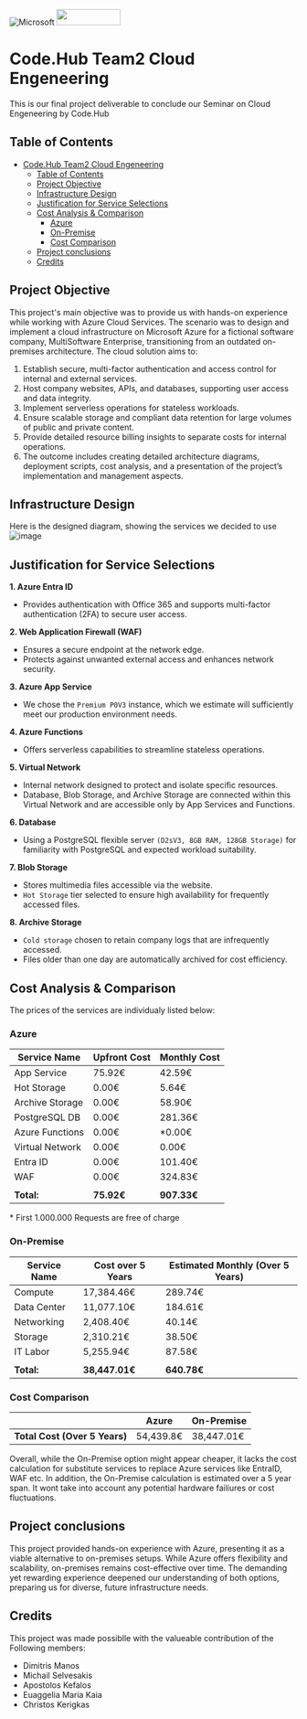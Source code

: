 ![Microsoft](https://img.shields.io/badge/Microsoft%20Azure-0078D4?style=for-the-badge&logo=microsoft&logoColor=white) <img src="https://github.com/user-attachments/assets/eef773fe-dc21-49ca-8006-27d6e232e7dc" data-canonical-src="[https://gyazo.com/eb5c5741b6a9a16c692170a41a49c858.png](https://codehub.gr/wp-content/uploads/2020/11/CodeHub-logo_Full-e1515417616834-1.png)" width="112" height="28" />


# Code.Hub Team2 Cloud Engeneering
This is our final project deliverable to conclude our Seminar on Cloud Engeneering by Code.Hub

## Table of Contents
- [Code.Hub Team2 Cloud Engeneering](#codehub-team2-cloud-engeneering)
  * [Table of Contents](#table-of-contents)
  * [Project Objective](#project-objective)
  * [Infrastructure Design](#infrastructure-design)
  * [Justification for Service Selections](#justification-for-service-selections)
  * [Cost Analysis & Comparison](#cost-analysis--comparison)
    + [Azure](#azure)
    + [On-Premise](#on-premise)
    + [Cost Comparison](#cost-comparison)
  * [Project conclusions](#project-conclusions)
  * [Credits](#credits)

## Project Objective
This project's main objective was to provide us with hands-on experience while working with Azure Cloud Services. 
The scenario was to design and implement a cloud infrastructure on Microsoft Azure for a fictional software company, MultiSoftware Enterprise, transitioning from an outdated on-premises architecture. The cloud solution aims to:

1. Establish secure, multi-factor authentication and access control for internal and external services.
2. Host company websites, APIs, and databases, supporting user access and data integrity.
3. Implement serverless operations for stateless workloads.
4. Ensure scalable storage and compliant data retention for large volumes of public and private content.
5. Provide detailed resource billing insights to separate costs for internal operations.
6. The outcome includes creating detailed architecture diagrams, deployment scripts, cost analysis, and a presentation of the project’s implementation and management aspects.

## Infrastructure Design 
Here is the designed diagram, showing the services we decided to use
![image](https://github.com/user-attachments/assets/acef53ec-2c4b-4ff1-abed-871b22e6f0a3)

## Justification for Service Selections
**1. Azure Entra ID**

  * Provides authentication with Office 365 and supports multi-factor authentication (2FA) to secure user access.

**2. Web Application Firewall (WAF)**

  * Ensures a secure endpoint at the network edge.
  * Protects against unwanted external access and enhances network security.

**3. Azure App Service**

  * We chose the `Premium P0V3` instance, which we estimate will sufficiently meet our production environment needs.

**4. Azure Functions**

  * Offers serverless capabilities to streamline stateless operations.

**5. Virtual Network**

  * Internal network designed to protect and isolate specific resources.
  * Database, Blob Storage, and Archive Storage are connected within this Virtual Network and are accessible only by App Services and Functions.

**6. Database**

  * Using a PostgreSQL flexible server `(D2sV3, 8GB RAM, 128GB Storage)` for familiarity with PostgreSQL and expected workload suitability.

**7. Blob Storage**

  * Stores multimedia files accessible via the website.
  * `Hot Storage` tier selected to ensure high availability for frequently accessed files.

**8. Archive Storage**

  * `Cold storage` chosen to retain company logs that are infrequently accessed.
  * Files older than one day are automatically archived for cost efficiency.

## Cost Analysis & Comparison
The prices of the services are individualy listed below:
### Azure

| **Service Name** | **Upfront Cost** | **Monthly Cost**  | 
|------------------|------------------|-------------------|
| App Service      | 75\.92€          | 42\.59€           |
| Hot Storage      | 0\.00€           | 5\.64€            |
| Archive Storage  | 0\.00€           | 58\.90€           |
| PostgreSQL DB    | 0\.00€           | 281\.36€          |
| Azure Functions  | 0\.00€           | \*0\.00€          |
| Virtual Network  | 0\.00€           | 0\.00€            |
| Entra ID         | 0\.00€           | 101\.40€          |
| WAF              | 0\.00€           | 324\.83€          |
|                  |                  |                   | 
| **Total:**       | **75\.92€**      | **907\.33€**      |


\* First 1.000.000 Requests are free of charge

### On-Premise
| **Service Name** | **Cost over 5 Years**  | **Estimated Monthly (Over 5 Years)** | 
|------------------|------------------------|--------------------------------------|
| Compute          | 17,384\.46€            | 289\.74€                             |
| Data Center      | 11,077\.10€            | 184\.61€                             |
| Networking       | 2,408\.40€             | 40\.14€                              |
| Storage          | 2,310\.21€             | 38\.50€                              |
| IT Labor         | 5,255\.94€             | 87\.58€                              |
|                  |                        |                                      |
| **Total:**       | **38,447\.01€**        | **640\.78€**                         |



### Cost Comparison
|                                    | **Azure** | **On\-Premise** |
|------------------------------------|-----------|-----------------|
| **Total Cost \(Over 5 Years\)**    | 54,439\.8€| 38,447\.01€    |

Overall, while the On-Premise option might appear cheaper, it lacks the cost calculation for substitute services to replace Azure services like EntraID, WAF etc.
In addition, the On-Premise calculation is estimated over a 5 year span. It wont take into account any potential hardware failiures or cost fluctuations.


## Project conclusions
This project provided hands-on experience with Azure, presenting it as a viable alternative to on-premises setups. While Azure offers flexibility and scalability, on-premises remains cost-effective over time. The demanding yet rewarding experience deepened our understanding of both options, preparing us for diverse, future infrastructure needs.

## Credits
This project was made possiblle with the valueable contribution of the Following members:
* Dimitris Manos
* Michail Selvesakis
* Apostolos Kefalos
* Euaggelia Maria Kaia
* Christos Kerigkas
